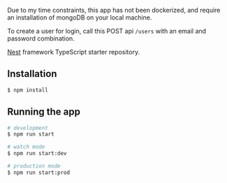 Due to my time constraints, this app has not been dockerized, and require an installation of mongoDB on your local machine.

To create a user for login, call this POST api `/users` with an email and password combination.

[Nest](https://github.com/nestjs/nest) framework TypeScript starter repository.

## Installation

```bash
$ npm install
```

## Running the app

```bash
# development
$ npm run start

# watch mode
$ npm run start:dev

# production mode
$ npm run start:prod
```
